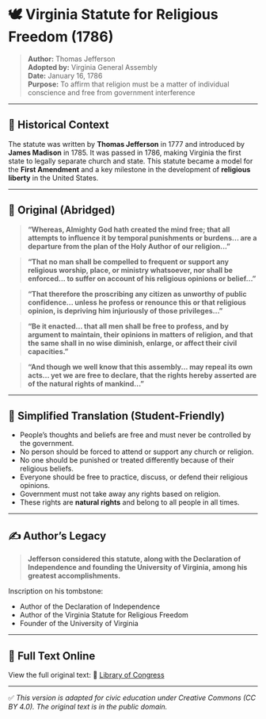 # 🕊️ Virginia Statute for Religious Freedom (1786)

> **Author:** Thomas Jefferson  
> **Adopted by:** Virginia General Assembly  
> **Date:** January 16, 1786  
> **Purpose:** To affirm that religion must be a matter of individual conscience and free from government interference

---

## 📘 Historical Context

The statute was written by **Thomas Jefferson** in 1777 and introduced by **James Madison** in 1785. It was passed in 1786, making Virginia the first state to legally separate church and state. This statute became a model for the **First Amendment** and a key milestone in the development of **religious liberty** in the United States.

---

## 📜 Original (Abridged)

> **“Whereas, Almighty God hath created the mind free; that all attempts to influence it by temporal punishments or burdens... are a departure from the plan of the Holy Author of our religion...”**

> **“That no man shall be compelled to frequent or support any religious worship, place, or ministry whatsoever, nor shall be enforced... to suffer on account of his religious opinions or belief...”**

> **“That therefore the proscribing any citizen as unworthy of public confidence... unless he profess or renounce this or that religious opinion, is depriving him injuriously of those privileges...”**

> **“Be it enacted... that all men shall be free to profess, and by argument to maintain, their opinions in matters of religion, and that the same shall in no wise diminish, enlarge, or affect their civil capacities.”**

> **“And though we well know that this assembly... may repeal its own acts... yet we are free to declare, that the rights hereby asserted are of the natural rights of mankind...”**

---

## 🔄 Simplified Translation (Student-Friendly)

- People’s thoughts and beliefs are free and must never be controlled by the government.
- No person should be forced to attend or support any church or religion.
- No one should be punished or treated differently because of their religious beliefs.
- Everyone should be free to practice, discuss, or defend their religious opinions.
- Government must not take away any rights based on religion.
- These rights are **natural rights** and belong to all people in all times.

---

## ✍️ Author’s Legacy

> **Jefferson considered this statute, along with the Declaration of Independence and founding the University of Virginia, among his greatest accomplishments.**

Inscription on his tombstone:
- Author of the Declaration of Independence
- Author of the Virginia Statute for Religious Freedom
- Founder of the University of Virginia

---

## 📎 Full Text Online

View the full original text:
🔗 [Library of Congress](https://www.loc.gov/exhibits/religion/rel06.html)

---

✅ *This version is adapted for civic education under Creative Commons (CC BY 4.0). The original text is in the public domain.*
